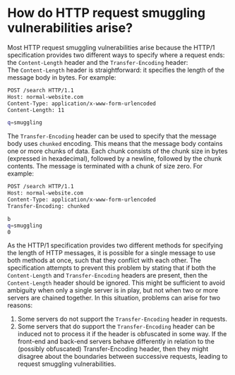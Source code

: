 # How do HTTP request smuggling vulnerabilities arise?
Most HTTP request smuggling vulnerabilities arise because the HTTP/1 specification provides two different ways to specify where a request ends: the `Content-Length` header and the `Transfer-Encoding` header:<br>
The `Content-Length` header is straightforward: it specifies the length of the message body in bytes. For example:
```bash
POST /search HTTP/1.1
Host: normal-website.com
Content-Type: application/x-www-form-urlencoded
Content-Length: 11

q=smuggling
```
The `Transfer-Encoding` header can be used to specify that the message body uses `chunked` encoding. This means that the message body contains one or more chunks of data. Each chunk consists of the chunk size in bytes (expressed in hexadecimal), followed by a newline, followed by the chunk contents. The message is terminated with a chunk of size zero. For example:
```bash
POST /search HTTP/1.1
Host: normal-website.com
Content-Type: application/x-www-form-urlencoded
Transfer-Encoding: chunked

b
q=smuggling
0
```
As the HTTP/1 specification provides two different methods for specifying the length of HTTP messages, it is possible for a single message to use both methods at once, such that they conflict with each other. The specification attempts to prevent this problem by stating that if both the `Content-Length` and `Transfer-Encoding` headers are present, then the `Content-Length` header should be ignored. This might be sufficient to avoid ambiguity when only a single server is in play, but not when two or more servers are chained together. In this situation, problems can arise for two reasons:

1) Some servers do not support the `Transfer-Encoding` header in requests.
2) Some servers that do support the `Transfer-Encoding` header can be induced not to process it if the header is obfuscated in some way.
If the front-end and back-end servers behave differently in relation to the (possibly obfuscated) Transfer-Encoding header, then they might disagree about the boundaries between successive requests, leading to request smuggling vulnerabilities.
